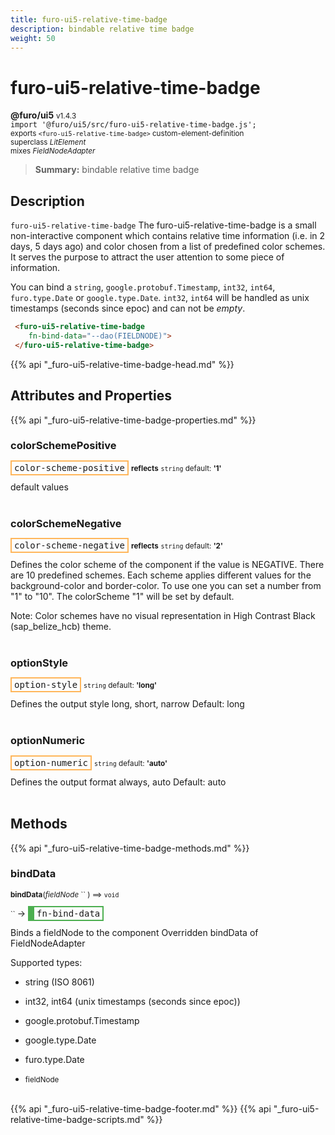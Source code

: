 ```yaml
---
title: furo-ui5-relative-time-badge
description: bindable relative time badge
weight: 50
---
```


# furo-ui5-relative-time-badge
**@furo/ui5** <small>v1.4.3</small>
<br>`import '@furo/ui5/src/furo-ui5-relative-time-badge.js';`<small>
<br>exports `<furo-ui5-relative-time-badge>` custom-element-definition
<br>superclass *LitElement*
<br> mixes *FieldNodeAdapter*</small>

> **Summary:** bindable relative time badge

## Description

`furo-ui5-relative-time-badge`
The furo-ui5-relative-time-badge is a small non-interactive component which contains relative time
information (i.e. in 2 days, 5 days ago) and color chosen from a list of predefined color schemes.
It serves the purpose to attract the user attention to some piece of information.

You can bind a `string`, `google.protobuf.Timestamp`, `int32`, `int64`, `furo.type.Date` or `google.type.Date`.
`int32`, `int64` will be handled as unix timestamps (seconds since epoc) and can not be *empty*.

```html
 <furo-ui5-relative-time-badge
    fn-bind-data="--dao(FIELDNODE)">
 </furo-ui5-relative-time-badge>
```

{{% api "_furo-ui5-relative-time-badge-head.md" %}}

## Attributes and Properties
{{% api "_furo-ui5-relative-time-badge-properties.md" %}}









### **colorSchemePositive**

<span  style="border-width:2px; border-style: solid;border-color:  rgb(255, 182, 91);font-family:monospace; padding:2px 4px;">color-scheme-positive</span> <small>**reflects**</small>
<small>`string` default: **&#39;1&#39;**</small>

default values
<br><br>

### **colorSchemeNegative**

<span  style="border-width:2px; border-style: solid;border-color:  rgb(255, 182, 91);font-family:monospace; padding:2px 4px;">color-scheme-negative</span> <small>**reflects**</small>
<small>`string` default: **&#39;2&#39;**</small>

Defines the color scheme of the component if the value is NEGATIVE. There are 10 predefined schemes.
Each scheme applies different values for the background-color and border-color. To use one you can set a
number from "1" to "10". The colorScheme "1" will be set by default.

Note: Color schemes have no visual representation in High Contrast Black (sap_belize_hcb) theme.
<br><br>

### **optionStyle**

<span  style="border-width:2px; border-style: solid;border-color:  rgb(255, 182, 91);font-family:monospace; padding:2px 4px;">option-style</span>
<small>`string` default: **&#39;long&#39;**</small>

Defines the output style
long, short, narrow
Default: long
<br><br>

### **optionNumeric**

<span  style="border-width:2px; border-style: solid;border-color:  rgb(255, 182, 91);font-family:monospace; padding:2px 4px;">option-numeric</span>
<small>`string` default: **&#39;auto&#39;**</small>

Defines the output format
always, auto
Default: auto
<br><br>

## Methods
{{% api "_furo-ui5-relative-time-badge-methods.md" %}}


### **bindData**
<small>**bindData**(*fieldNode* `` ) ⟹ `void`</small>

<small>`` </small> →
<span  style="border-width:2px 2px 2px 10px; border-style: solid;border-color:  rgb(76, 175, 80);font-family:monospace; padding:2px 4px;">fn-bind-data</span>

Binds a fieldNode to the component
Overridden bindData of FieldNodeAdapter

Supported types:
- string (ISO 8061)
- int32, int64 (unix timestamps (seconds since epoc))
- google.protobuf.Timestamp
- google.type.Date
- furo.type.Date

- <small>fieldNode </small>
<br><br>













{{% api "_furo-ui5-relative-time-badge-footer.md" %}}
{{% api "_furo-ui5-relative-time-badge-scripts.md" %}}
